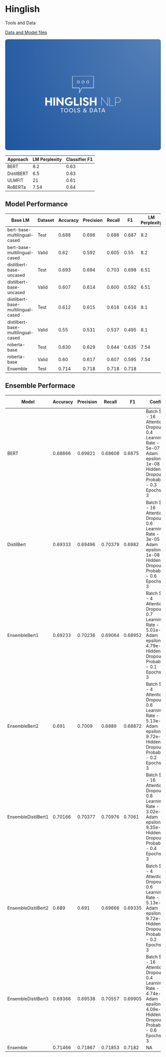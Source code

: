 # Hinglish
Tools and Data

[Data and Model files](https://drive.google.com/drive/folders/12qEbxbefBY24-YqahVV0v7q_IFyxz3L8?usp=sharing)

![Logo](./Hinglish-Logo.png)


Approach | LM Perplexity | Classifier F1 |
---| --- | ---|
BERT|8.2 | 0.63|
DistilBERT|6.5 | 0.63|
ULMFIT | 21 | 0.61|
RoBERTa| 7.54 | 0.64|

## Model Performance

Base LM | Dataset|  Accuracy |  Precision |  Recall |  F1| LM Perplexity|
--|--|--|--|--|--|--|
bert-base-multilingual-cased | Test |  0.688| 0.698| 0.686|  0.687| 8.2|
bert-base-multilingual-cased | Valid |  0.62| 0.592 |  0.605|  0.55| 8.2|
distilbert-base-uncased | Test| 0.693| 0.694| 0.703| 0.698| 6.51|
distilbert-base-uncased | Valid| 0.607| 0.614| 0.600| 0.592| 6.51|
distilbert-base-multilingual-cased | Test| 0.612| 0.615| 0.616| 0.616| 8.1|
distilbert-base-multilingual-cased | Valid| 0.55| 0.531| 0.537| 0.495| 8.1|
roberta-base | Test| 0.630| 0.629| 0.644| 0.635| 7.54|
roberta-base | Valid| 0.60| 0.617| 0.607| 0.595| 7.54|
Ensemble |  Test| 0.714| 0.718| 0.718| 0.718| |

## Ensemble Performace 

Model | Accuracy  | Precision  | Recall  | F1 | Config | Link to Model and output files |
--|--|--|--|--|--|--|
BERT | 0.68866 | 0.69821 | 0.68608 | 0.6875 | Batch Size - 16<br>Attention Dropout - 0.4<br>Learning Rate - 5e-07<br>Adam epsilon - 1e-08<br>Hidden Dropout Probability - 0.3<br>Epochs - 3 | [BERT](https://drive.google.com/drive/folders/1HAYoWX3zG7XEMaSf74K5dKvaBJdwE6U9?usp=sharing) |
DistilBert | 0.69333 | 0.69496 | 0.70379 | 0.6982 | Batch Size - 16<br>Attention Dropout - 0.6<br>Learning Rate - 3e-05<br>Adam epsilon - 1e-08<br>Hidden Dropout Probability - 0.6<br>Epochs - 3 | [DistilBert](https://drive.google.com/drive/folders/1t_2XqwtRpui5l1prZsmCaArmqzPjPGob?usp=sharing) |
EnsembleBert1 | 0.69233 | 0.70236 | 0.69064 | 0.68952 | Batch Size - 4<br>Attention Dropout - 0.7<br>Learning Rate - 5.01e-05<br>Adam epsilon - 4.79e-05<br>Hidden Dropout Probability - 0.1<br>Epochs - 3 | [EnsembleBert1](https://drive.google.com/drive/folders/1-ais3Y04SWFUYHF4KkUAJMDUEdsfu_GB?usp=sharing) |
EnsembleBert2 | 0.691 | 0.7009 | 0.6889 | 0.68872 | Batch Size - 4<br>Attention Dropout - 0.6<br>Learning Rate - 5.13e-05<br>Adam epsilon - 9.72e-05<br>Hidden Dropout Probability - 0.2<br>Epochs - 3 | [EnsembleBert2](https://drive.google.com/drive/folders/1-rpWWvVruIp_WA0mveU2zHn82fZ5Mcl8?usp=sharing) |
EnsembleDistilBert1 | 0.70166 | 0.70377 | 0.70976 | 0.7061 | Batch Size - 16<br>Attention Dropout - 0.8<br>Learning Rate - 3.02e-05<br>Adam epsilon - 9.35e-05<br>Hidden Dropout Probability - 0.4<br>Epochs - 3 | [EnsembleDistilBert1](https://drive.google.com/drive/folders/1jqcXPLysVSVCOh5ySKa-fMRIWA_djT_P?usp=sharing) |
EnsembleDistilBert2 | 0.689 | 0.691 | 0.69666 | 0.69335 | Batch Size - 4<br>Attention Dropout - 0.6<br>Learning Rate - 5.13e-05<br>Adam epsilon - 9.72e-05<br>Hidden Dropout Probability - 0.2<br>Epochs - 3 | [EnsembleDistilBert2](https://drive.google.com/drive/folders/1-3mwr1v3OBzlSrFxOKpec8ERrqHTPaZo?usp=sharing) |
EnsembleDistilBert3 | 0.69366 | 0.69538 | 0.70557 | 0.69905 | Batch Size - 16<br>Attention Dropout - 0.4<br>Learning Rate - 4.74e-05<br>Adam epsilon - 4.09e-05<br>Hidden Dropout Probability - 0.6<br>Epochs - 3 | [EnsembleDistilBert3](https://drive.google.com/drive/folders/1-KHIKd425T98r0lMjKCv0X7GKaU7K9D5?usp=sharing) |
Ensemble | 0.71466 | 0.71867 | 0.71853 | 0.7182 | NA | [Ensemble](https://drive.google.com/drive/folders/12Iz0xfxszNMkQE8hxO6ajeTBACoKsWUW?usp=sharing) |
